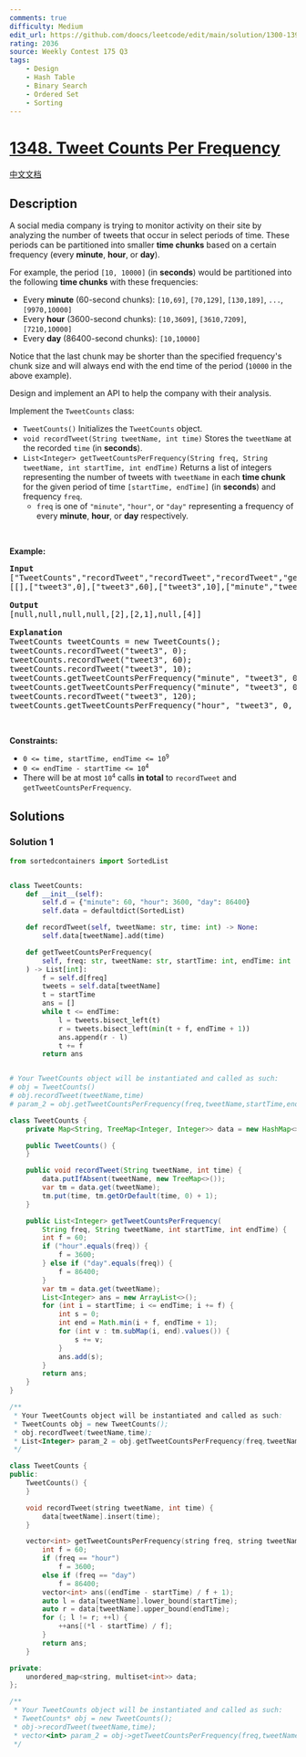 ```yaml
---
comments: true
difficulty: Medium
edit_url: https://github.com/doocs/leetcode/edit/main/solution/1300-1399/1348.Tweet%20Counts%20Per%20Frequency/README_EN.md
rating: 2036
source: Weekly Contest 175 Q3
tags:
    - Design
    - Hash Table
    - Binary Search
    - Ordered Set
    - Sorting
---
```


<!-- problem:start -->

# [1348. Tweet Counts Per Frequency](https://leetcode.com/problems/tweet-counts-per-frequency)

[中文文档](/solution/1300-1399/1348.Tweet%20Counts%20Per%20Frequency/README.md)

## Description

<p>A social media company is trying to monitor activity on their site by analyzing the number of tweets that occur in select periods of time. These periods can be partitioned into smaller <strong>time chunks</strong> based on a certain frequency (every <strong>minute</strong>, <strong>hour</strong>, or <strong>day</strong>).</p>

<p>For example, the period <code>[10, 10000]</code> (in <strong>seconds</strong>) would be partitioned into the following <strong>time chunks</strong> with these frequencies:</p>

<ul>
	<li>Every <strong>minute</strong> (60-second chunks): <code>[10,69]</code>, <code>[70,129]</code>, <code>[130,189]</code>, <code>...</code>, <code>[9970,10000]</code></li>
	<li>Every <strong>hour</strong> (3600-second chunks): <code>[10,3609]</code>, <code>[3610,7209]</code>, <code>[7210,10000]</code></li>
	<li>Every <strong>day</strong> (86400-second chunks): <code>[10,10000]</code></li>
</ul>

<p>Notice that the last chunk may be shorter than the specified frequency&#39;s chunk size and will always end with the end time of the period (<code>10000</code> in the above example).</p>

<p>Design and implement an API to help the company with their analysis.</p>

<p>Implement the <code>TweetCounts</code> class:</p>

<ul>
	<li><code>TweetCounts()</code> Initializes the <code>TweetCounts</code> object.</li>
	<li><code>void recordTweet(String tweetName, int time)</code> Stores the <code>tweetName</code> at the recorded <code>time</code> (in <strong>seconds</strong>).</li>
	<li><code>List&lt;Integer&gt; getTweetCountsPerFrequency(String freq, String tweetName, int startTime, int endTime)</code> Returns a list of integers representing the number of tweets with <code>tweetName</code> in each <strong>time chunk</strong> for the given period of time <code>[startTime, endTime]</code> (in <strong>seconds</strong>) and frequency <code>freq</code>.
	<ul>
		<li><code>freq</code> is one of <code>&quot;minute&quot;</code>, <code>&quot;hour&quot;</code>, or <code>&quot;day&quot;</code> representing a frequency of every <strong>minute</strong>, <strong>hour</strong>, or <strong>day</strong> respectively.</li>
	</ul>
	</li>
</ul>

<p>&nbsp;</p>
<p><strong class="example">Example:</strong></p>

<pre>
<strong>Input</strong>
[&quot;TweetCounts&quot;,&quot;recordTweet&quot;,&quot;recordTweet&quot;,&quot;recordTweet&quot;,&quot;getTweetCountsPerFrequency&quot;,&quot;getTweetCountsPerFrequency&quot;,&quot;recordTweet&quot;,&quot;getTweetCountsPerFrequency&quot;]
[[],[&quot;tweet3&quot;,0],[&quot;tweet3&quot;,60],[&quot;tweet3&quot;,10],[&quot;minute&quot;,&quot;tweet3&quot;,0,59],[&quot;minute&quot;,&quot;tweet3&quot;,0,60],[&quot;tweet3&quot;,120],[&quot;hour&quot;,&quot;tweet3&quot;,0,210]]

<strong>Output</strong>
[null,null,null,null,[2],[2,1],null,[4]]

<strong>Explanation</strong>
TweetCounts tweetCounts = new TweetCounts();
tweetCounts.recordTweet(&quot;tweet3&quot;, 0);                              // New tweet &quot;tweet3&quot; at time 0
tweetCounts.recordTweet(&quot;tweet3&quot;, 60);                             // New tweet &quot;tweet3&quot; at time 60
tweetCounts.recordTweet(&quot;tweet3&quot;, 10);                             // New tweet &quot;tweet3&quot; at time 10
tweetCounts.getTweetCountsPerFrequency(&quot;minute&quot;, &quot;tweet3&quot;, 0, 59); // return [2]; chunk [0,59] had 2 tweets
tweetCounts.getTweetCountsPerFrequency(&quot;minute&quot;, &quot;tweet3&quot;, 0, 60); // return [2,1]; chunk [0,59] had 2 tweets, chunk [60,60] had 1 tweet
tweetCounts.recordTweet(&quot;tweet3&quot;, 120);                            // New tweet &quot;tweet3&quot; at time 120
tweetCounts.getTweetCountsPerFrequency(&quot;hour&quot;, &quot;tweet3&quot;, 0, 210);  // return [4]; chunk [0,210] had 4 tweets
</pre>

<p>&nbsp;</p>
<p><strong>Constraints:</strong></p>

<ul>
	<li><code>0 &lt;= time, startTime, endTime &lt;= 10<sup>9</sup></code></li>
	<li><code>0 &lt;= endTime - startTime &lt;= 10<sup>4</sup></code></li>
	<li>There will be at most <code>10<sup>4</sup></code> calls <strong>in total</strong> to <code>recordTweet</code> and <code>getTweetCountsPerFrequency</code>.</li>
</ul>

## Solutions

<!-- solution:start -->

### Solution 1

<!-- tabs:start -->

```python
from sortedcontainers import SortedList


class TweetCounts:
    def __init__(self):
        self.d = {"minute": 60, "hour": 3600, "day": 86400}
        self.data = defaultdict(SortedList)

    def recordTweet(self, tweetName: str, time: int) -> None:
        self.data[tweetName].add(time)

    def getTweetCountsPerFrequency(
        self, freq: str, tweetName: str, startTime: int, endTime: int
    ) -> List[int]:
        f = self.d[freq]
        tweets = self.data[tweetName]
        t = startTime
        ans = []
        while t <= endTime:
            l = tweets.bisect_left(t)
            r = tweets.bisect_left(min(t + f, endTime + 1))
            ans.append(r - l)
            t += f
        return ans


# Your TweetCounts object will be instantiated and called as such:
# obj = TweetCounts()
# obj.recordTweet(tweetName,time)
# param_2 = obj.getTweetCountsPerFrequency(freq,tweetName,startTime,endTime)
```

```java
class TweetCounts {
    private Map<String, TreeMap<Integer, Integer>> data = new HashMap<>();

    public TweetCounts() {
    }

    public void recordTweet(String tweetName, int time) {
        data.putIfAbsent(tweetName, new TreeMap<>());
        var tm = data.get(tweetName);
        tm.put(time, tm.getOrDefault(time, 0) + 1);
    }

    public List<Integer> getTweetCountsPerFrequency(
        String freq, String tweetName, int startTime, int endTime) {
        int f = 60;
        if ("hour".equals(freq)) {
            f = 3600;
        } else if ("day".equals(freq)) {
            f = 86400;
        }
        var tm = data.get(tweetName);
        List<Integer> ans = new ArrayList<>();
        for (int i = startTime; i <= endTime; i += f) {
            int s = 0;
            int end = Math.min(i + f, endTime + 1);
            for (int v : tm.subMap(i, end).values()) {
                s += v;
            }
            ans.add(s);
        }
        return ans;
    }
}

/**
 * Your TweetCounts object will be instantiated and called as such:
 * TweetCounts obj = new TweetCounts();
 * obj.recordTweet(tweetName,time);
 * List<Integer> param_2 = obj.getTweetCountsPerFrequency(freq,tweetName,startTime,endTime);
 */
```

```cpp
class TweetCounts {
public:
    TweetCounts() {
    }

    void recordTweet(string tweetName, int time) {
        data[tweetName].insert(time);
    }

    vector<int> getTweetCountsPerFrequency(string freq, string tweetName, int startTime, int endTime) {
        int f = 60;
        if (freq == "hour")
            f = 3600;
        else if (freq == "day")
            f = 86400;
        vector<int> ans((endTime - startTime) / f + 1);
        auto l = data[tweetName].lower_bound(startTime);
        auto r = data[tweetName].upper_bound(endTime);
        for (; l != r; ++l) {
            ++ans[(*l - startTime) / f];
        }
        return ans;
    }

private:
    unordered_map<string, multiset<int>> data;
};

/**
 * Your TweetCounts object will be instantiated and called as such:
 * TweetCounts* obj = new TweetCounts();
 * obj->recordTweet(tweetName,time);
 * vector<int> param_2 = obj->getTweetCountsPerFrequency(freq,tweetName,startTime,endTime);
 */
```

<!-- tabs:end -->

<!-- solution:end -->

<!-- problem:end -->
